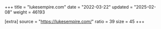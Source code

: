 +++
title = "lukesempire.com"
date = "2022-03-22"
updated = "2025-02-08"
weight = 46193

[extra]
source = "https://lukesempire.com/"
ratio = 39
size = 45
+++
